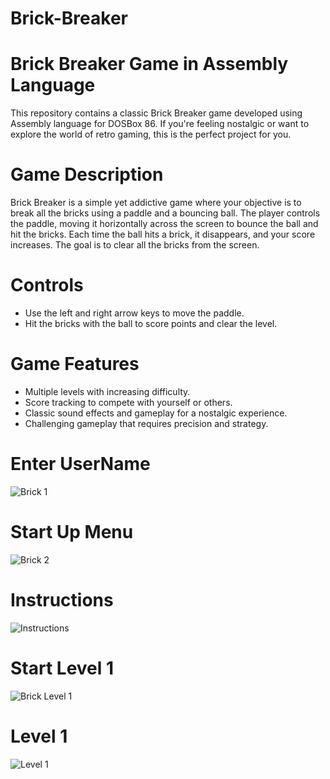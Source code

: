 # Brick-Breaker

# Brick Breaker Game in Assembly Language
This repository contains a classic Brick Breaker game developed using Assembly language for DOSBox 86. If you're feeling nostalgic or want to explore the world of retro gaming, this is the perfect project for you.

# Game Description
Brick Breaker is a simple yet addictive game where your objective is to break all the bricks using a paddle and a bouncing ball. The player controls the paddle, moving it horizontally across the screen to bounce the ball and hit the bricks. Each time the ball hits a brick, it disappears, and your score increases. The goal is to clear all the bricks from the screen.

# Controls
- Use the left and right arrow keys to move the paddle.
- Hit the bricks with the ball to score points and clear the level.

# Game Features
- Multiple levels with increasing difficulty.
- Score tracking to compete with yourself or others.
- Classic sound effects and gameplay for a nostalgic experience.
- Challenging gameplay that requires precision and strategy.

# Enter UserName


![Brick 1](https://github.com/IbrahimRao/Brick-Breaker/assets/66884608/81727d31-0f66-4710-b8ff-9a3c56bc03ce)

# Start Up Menu


![Brick 2](https://github.com/IbrahimRao/Brick-Breaker/assets/66884608/f628d6c5-44cb-4d44-9f5c-4d5a86851ca9)

# Instructions


![Instructions](https://github.com/IbrahimRao/Brick-Breaker/assets/66884608/3bb3b050-4b62-4e51-bbe8-cc5f4178c1d5)

# Start Level 1


![Brick Level 1](https://github.com/IbrahimRao/Brick-Breaker/assets/66884608/ad2645c1-da6e-443d-879b-b7fe07ceb8d2)

# Level 1

![Level 1](https://github.com/IbrahimRao/Brick-Breaker/assets/66884608/a4c018c6-e326-49f9-9a99-d94a4bc8803e)


